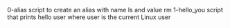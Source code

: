 0-alias script to create an alias with name ls and value rm
1-hello_you script that prints hello user where user is the current Linux user
